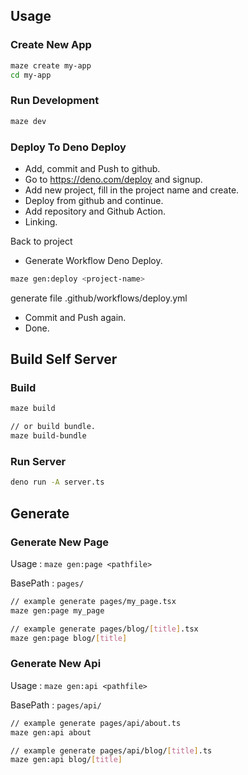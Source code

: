 ## Usage

### Create New App

```bash
maze create my-app
cd my-app
```

### Run Development

```bash
maze dev
```

### Deploy To Deno Deploy

- Add, commit and Push to github.
- Go to https://deno.com/deploy and signup.
- Add new project, fill in the project name and create.
- Deploy from github and continue.
- Add repository and Github Action.
- Linking.

Back to project

- Generate Workflow Deno Deploy.

```bash
maze gen:deploy <project-name>
```

generate file .github/workflows/deploy.yml

- Commit and Push again.
- Done.

## Build Self Server

### Build

```bash
maze build

// or build bundle.
maze build-bundle
```

### Run Server

```bash
deno run -A server.ts
```

## Generate

### Generate New Page

Usage : `maze gen:page <pathfile>`

BasePath : `pages/`

```bash
// example generate pages/my_page.tsx
maze gen:page my_page

// example generate pages/blog/[title].tsx
maze gen:page blog/[title]
```

### Generate New Api

Usage : `maze gen:api <pathfile>`

BasePath : `pages/api/`

```bash
// example generate pages/api/about.ts
maze gen:api about

// example generate pages/api/blog/[title].ts
maze gen:api blog/[title]
```
